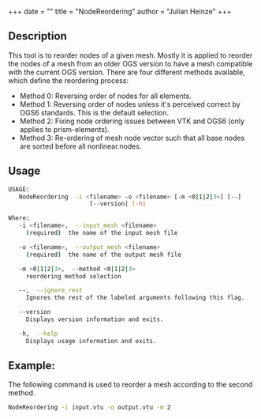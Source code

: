 +++
date = ""
title = "NodeReordering"
author = "Julian Heinze"
+++

## Description
This tool is to reorder nodes of a given mesh.
Mostly it is applied to reorder the nodes of a mesh from an older OGS version to have a mesh compatible with the current OGS version.
There are four different methods available, which define the reordering process:

- Method 0: Reversing order of nodes for all elements.
- Method 1: Reversing order of nodes unless it's perceived correct by OGS6 standards.
This is the default selection.
- Method 2: Fixing node ordering issues between VTK and OGS6 (only applies to prism-elements).
- Method 3: Re-ordering of mesh node vector such that all base nodes are sorted before all nonlinear.nodes.


## Usage
```bash
USAGE: 
   NodeReordering  -i <filename> -o <filename> [-m <0|1|2|3>] [--]
                       [--version] [-h]

Where: 
   -i <filename>,  --input_mesh <filename>
     (required)  the name of the input mesh file

   -o <filename>,  --output_mesh <filename>
     (required)  the name of the output mesh file

   -m <0|1|2|3>,  --method <0|1|2|3>
     reordering method selection

   --,  --ignore_rest
     Ignores the rest of the labeled arguments following this flag.

   --version
     Displays version information and exits.

   -h,  --help
     Displays usage information and exits.
```

## Example:
The following command is used to reorder a mesh according to the second method.
```bash
NodeReordering -i input.vtu -o output.vtu -m 2
```